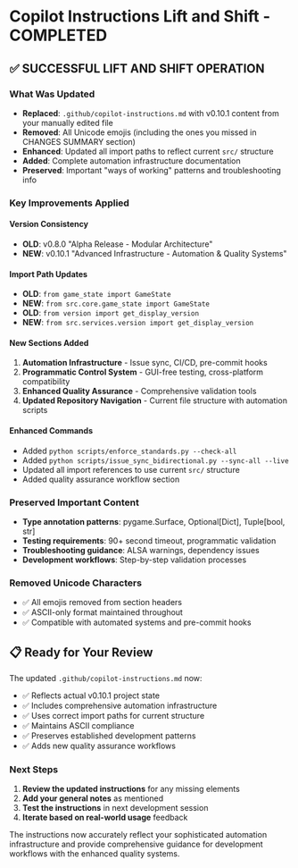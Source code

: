 # Copilot Instructions Lift and Shift - COMPLETED

## ✅ **SUCCESSFUL LIFT AND SHIFT OPERATION**

### **What Was Updated**
- **Replaced**: `.github/copilot-instructions.md` with v0.10.1 content from your manually edited file
- **Removed**: All Unicode emojis (including the ones you missed in CHANGES SUMMARY section)
- **Enhanced**: Updated all import paths to reflect current `src/` structure
- **Added**: Complete automation infrastructure documentation
- **Preserved**: Important "ways of working" patterns and troubleshooting info

### **Key Improvements Applied**

#### **Version Consistency**
- **OLD**: v0.8.0 "Alpha Release - Modular Architecture"
- **NEW**: v0.10.1 "Advanced Infrastructure - Automation & Quality Systems"

#### **Import Path Updates**
- **OLD**: `from game_state import GameState`
- **NEW**: `from src.core.game_state import GameState`
- **OLD**: `from version import get_display_version`
- **NEW**: `from src.services.version import get_display_version`

#### **New Sections Added**
1. **Automation Infrastructure** - Issue sync, CI/CD, pre-commit hooks
2. **Programmatic Control System** - GUI-free testing, cross-platform compatibility
3. **Enhanced Quality Assurance** - Comprehensive validation tools
4. **Updated Repository Navigation** - Current file structure with automation scripts

#### **Enhanced Commands**
- Added `python scripts/enforce_standards.py --check-all`
- Added `python scripts/issue_sync_bidirectional.py --sync-all --live`
- Updated all import references to use current `src/` structure
- Added quality assurance workflow section

### **Preserved Important Content**
- **Type annotation patterns**: pygame.Surface, Optional[Dict], Tuple[bool, str]
- **Testing requirements**: 90+ second timeout, programmatic validation
- **Troubleshooting guidance**: ALSA warnings, dependency issues
- **Development workflows**: Step-by-step validation processes

### **Removed Unicode Characters**
- ✅ All emojis removed from section headers
- ✅ ASCII-only format maintained throughout
- ✅ Compatible with automated systems and pre-commit hooks

## 📋 **Ready for Your Review**

The updated `.github/copilot-instructions.md` now:
- ✅ Reflects actual v0.10.1 project state
- ✅ Includes comprehensive automation infrastructure
- ✅ Uses correct import paths for current structure
- ✅ Maintains ASCII compliance
- ✅ Preserves established development patterns
- ✅ Adds new quality assurance workflows

### **Next Steps**
1. **Review the updated instructions** for any missing elements
2. **Add your general notes** as mentioned
3. **Test the instructions** in next development session
4. **Iterate based on real-world usage** feedback

The instructions now accurately reflect your sophisticated automation infrastructure and provide comprehensive guidance for development workflows with the enhanced quality systems.